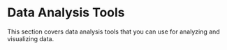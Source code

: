 # Data Analysis Tools

This section covers data analysis tools that you can use for analyzing and visualizing data.
